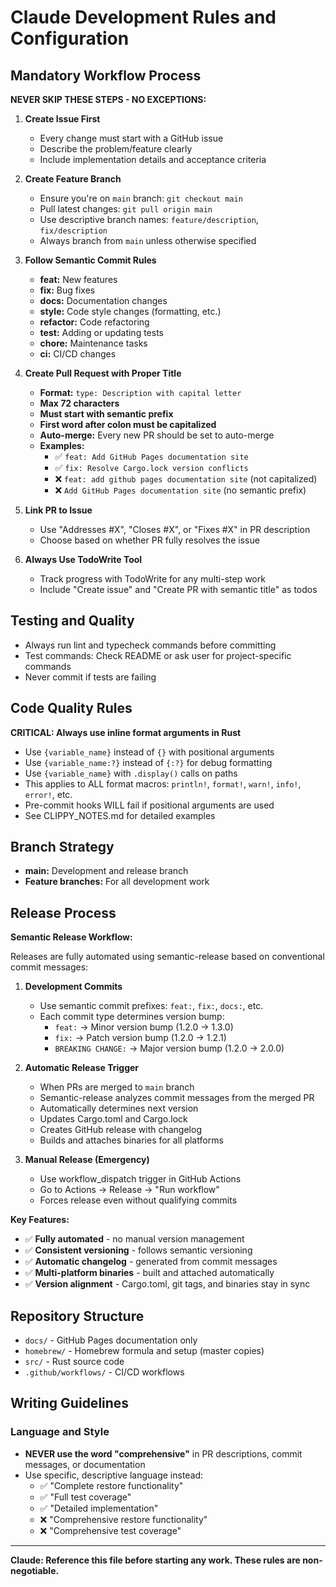 # Claude Development Rules and Configuration

## Mandatory Workflow Process

**NEVER SKIP THESE STEPS - NO EXCEPTIONS:**

1. **Create Issue First**
   - Every change must start with a GitHub issue
   - Describe the problem/feature clearly
   - Include implementation details and acceptance criteria

2. **Create Feature Branch**
   - Ensure you're on `main` branch: `git checkout main`
   - Pull latest changes: `git pull origin main`
   - Use descriptive branch names: `feature/description`, `fix/description`
   - Always branch from `main` unless otherwise specified

3. **Follow Semantic Commit Rules**
   - **feat:** New features
   - **fix:** Bug fixes  
   - **docs:** Documentation changes
   - **style:** Code style changes (formatting, etc.)
   - **refactor:** Code refactoring
   - **test:** Adding or updating tests
   - **chore:** Maintenance tasks
   - **ci:** CI/CD changes

4. **Create Pull Request with Proper Title**
   - **Format:** `type: Description with capital letter`
   - **Max 72 characters**
   - **Must start with semantic prefix**
   - **First word after colon must be capitalized**
   - **Auto-merge:** Every new PR should be set to auto-merge
   - **Examples:**
     - ✅ `feat: Add GitHub Pages documentation site`
     - ✅ `fix: Resolve Cargo.lock version conflicts`
     - ❌ `feat: add github pages documentation site` (not capitalized)
     - ❌ `Add GitHub Pages documentation site` (no semantic prefix)

5. **Link PR to Issue**
   - Use "Addresses #X", "Closes #X", or "Fixes #X" in PR description
   - Choose based on whether PR fully resolves the issue

6. **Always Use TodoWrite Tool**
   - Track progress with TodoWrite for any multi-step work
   - Include "Create issue" and "Create PR with semantic title" as todos

## Testing and Quality

- Always run lint and typecheck commands before committing
- Test commands: Check README or ask user for project-specific commands
- Never commit if tests are failing

## Code Quality Rules

**CRITICAL: Always use inline format arguments in Rust**
- Use `{variable_name}` instead of `{}` with positional arguments
- Use `{variable_name:?}` instead of `{:?}` for debug formatting
- Use `{variable_name}` with `.display()` calls on paths
- This applies to ALL format macros: `println!`, `format!`, `warn!`, `info!`, `error!`, etc.
- Pre-commit hooks WILL fail if positional arguments are used
- See CLIPPY_NOTES.md for detailed examples

## Branch Strategy

- **main:** Development and release branch
- **Feature branches:** For all development work

## Release Process

**Semantic Release Workflow:**

Releases are fully automated using semantic-release based on conventional commit messages:

1. **Development Commits**
   - Use semantic commit prefixes: `feat:`, `fix:`, `docs:`, etc.
   - Each commit type determines version bump:
     - `feat:` → Minor version bump (1.2.0 → 1.3.0)
     - `fix:` → Patch version bump (1.2.0 → 1.2.1)
     - `BREAKING CHANGE:` → Major version bump (1.2.0 → 2.0.0)

2. **Automatic Release Trigger**
   - When PRs are merged to `main` branch
   - Semantic-release analyzes commit messages from the merged PR
   - Automatically determines next version
   - Updates Cargo.toml and Cargo.lock
   - Creates GitHub release with changelog
   - Builds and attaches binaries for all platforms

3. **Manual Release (Emergency)**
   - Use workflow_dispatch trigger in GitHub Actions
   - Go to Actions → Release → "Run workflow"
   - Forces release even without qualifying commits

**Key Features:**
- ✅ **Fully automated** - no manual version management
- ✅ **Consistent versioning** - follows semantic versioning
- ✅ **Automatic changelog** - generated from commit messages
- ✅ **Multi-platform binaries** - built and attached automatically
- ✅ **Version alignment** - Cargo.toml, git tags, and binaries stay in sync

## Repository Structure

- `docs/` - GitHub Pages documentation only
- `homebrew/` - Homebrew formula and setup (master copies)
- `src/` - Rust source code
- `.github/workflows/` - CI/CD workflows

## Writing Guidelines

### **Language and Style**
- **NEVER use the word "comprehensive"** in PR descriptions, commit messages, or documentation
- Use specific, descriptive language instead:
  - ✅ "Complete restore functionality" 
  - ✅ "Full test coverage"
  - ✅ "Detailed implementation"
  - ❌ "Comprehensive restore functionality"
  - ❌ "Comprehensive test coverage"

---

**Claude: Reference this file before starting any work. These rules are non-negotiable.**